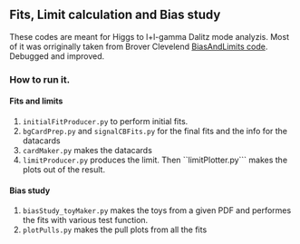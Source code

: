 ## Fits,  Limit calculation and  Bias study
These codes are meant for Higgs to l+l-gamma Dalitz mode analyzis.
Most of it was orriginally taken from Brover Clevelend [BiasAndLimits code][brover].
Debugged and improved.

### How to run it. 
#### Fits and limits
 1. ```initialFitProducer.py``` to perform initial fits.
 2. ```bgCardPrep.py``` and ```signalCBFits.py``` for the final fits and the info for the datacards
 3. ```cardMaker.py``` makes the datacards
 4. ```limitProducer.py``` produces the limit. Then ``limitPlotter.py``` makes the plots out of the result.

#### Bias study
 1. ```biasStudy_toyMaker.py``` makes the toys from a given PDF and performes the fits with various test function.
 2. ```plotPulls.py``` makes the pull plots from all the fits
 
[brover]: https://github.com/brovercleveland/BiasAndLimits
